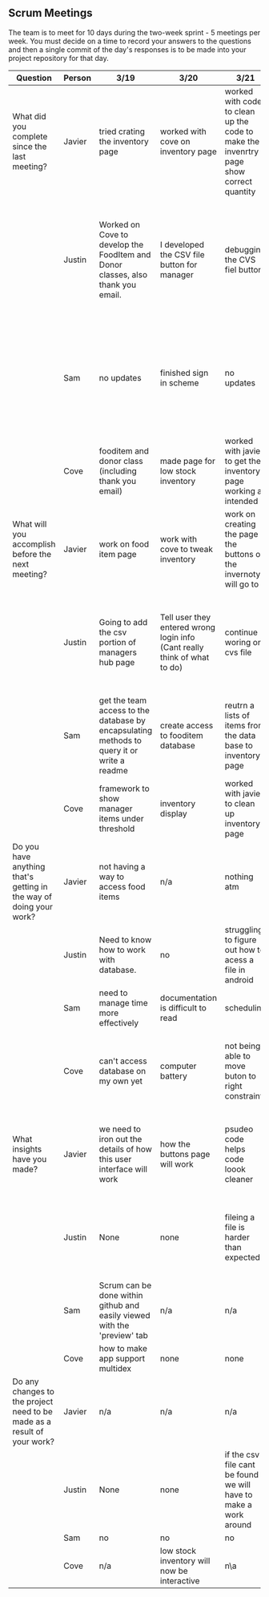 ## Scrum Meetings
The team is to meet for 10 days during the two-week sprint - 5 meetings per week. You must decide on a time to record your answers to the questions and then a single commit of the day's responses is to be made into your project repository for that day.

Question    |          Person                                             | 3/19 | 3/20 | 3/21 | 3/24 | 3/25 | 3/26 | 3/27 | 3/28 | day | day |
------------|---------------------------------------------------------------------|-----|-----|-----|-----|-----|-----|-----|----|-----|-----|                                                              
| What did you complete since the last meeting? | Javier | tried crating the inventory page | worked with cove on inventory page | worked with code to clean up the code to make the invenrtry page show correct quantity | created a food item page | worked with cove on the fooditem page | inventory is finally evenly aligned and we can now pass a string to another activity | food item page now looks are expected | 
|            | Justin | Worked on Cove to develop the FoodItem and Donor classes, also thank you email. | I developed the CSV file button for manager | debugging the CVS fiel button | I researched some more ways to get files on android, and created a test case that failed, but gave me some more information. | no updates | I ran more tests for the csv file, none worked. Can't ever find the directory | I linked the edit buttons on the manage volunteers and added some code to display the page |
|            | Sam | no updates | finished sign in scheme | no updates| created the manager's volunteer view | finished a working version of the manager's volunteer view | added the donor view and; created fooditem adding page; created create donor page | no updates |
|            | Cove | fooditem and donor class (including thank you email) | made page for low stock inventory | worked with javier to get the inventory page working as intended | no updates | worked with javier on the fooditem page | inventory page aligned and buttons actually pass data | fixed inventory screen bug, food item page displays information | 
| What will you accomplish before the next meeting? | Javier |  work on food item page | work with cove to tweak inventory | work on creating the page the buttons on the invernotyr will go to |  work with cove to make fooditem page work | finish the fooditem page | work with cove on  food item pages | set up food item page | 
|            | Justin | Going to add the csv portion of managers hub page | Tell user they entered wrong login info (Cant really think of what to do) | continue woring on cvs file | I have a plan for how to fix it and will do it for next meeting | continue working on the csv issue | I am going to add the link for the buttons on the volunteer list and work on that page | I still need to finish it so I will do that for next meeting but I need a database call | 
|            | Sam | get the team access to the database by encapsulating methods to query it or write a readme | create access to fooditem database | reutrn a lists of items from the data base to inventory page | pull and organize data into manager's volunteer view | create fooditem database | continue working on donor creation | continue working on donor creation |
|            | Cove | framework to show manager items under threshold | inventory display | worked with javier to clean up inventory page | button functionality on inventory page | finish fooditem page | add function to food item pages | set up food item page remove functions |  
| Do you have anything that's getting in the way of doing your work? | Javier |  not having a way to access food items | n/a  | nothing atm| no | arraylist shows up as null in fooditem page | add function to food item pages | no | 
|            | Justin |  Need to know how to work with database. | no | struggling to figure out how to acess a file in android | Hard to test is my problem | none | Finding files in android is getting in the way | I need a database call and thats getting in the way |
|            | Sam | need to manage time more effectively | documentation is difficult to read |  scheduling | none | none | none | none |
|            | Cove | can't access database on my own yet | computer battery | not being able to move buton to right constraint | none | arraylist shows up as null in fooditem page | android is annoying on a much more subtle level than previously thought | no |
| What insights have you made? | Javier | we need to iron out the details of how this user interface will work | how the buttons page will work |  psudeo code helps code loook cleaner | no | no | might have to rethink how the food item page will actually work | none |
|            | Justin | None | none | fileing a file is harder than expected | no | no | We might have to change the csv file and not implement it | None |
|            | Sam | Scrum can be done within github and easily viewed with the 'preview' tab | n/a | n/a | n/a | n/a | n/a n/a |
|            | Cove | how to make app support multidex | none | none | none | none | none | none | 
| Do any changes to the project need to be made as a result of your work? | Javier | n/a | n/a  | n/a | page set up will be slightly difrent from the the story board drawing | no | No | no |
|            | Justin | None | none | if the csv file cant be found we will have to make a work around | no | No
|            | Sam | no | no | no | no | no | no | no | no | no |
|            | Cove | n/a | low stock inventory will now be interactive | n\a | n/a | n/a | none | none |
